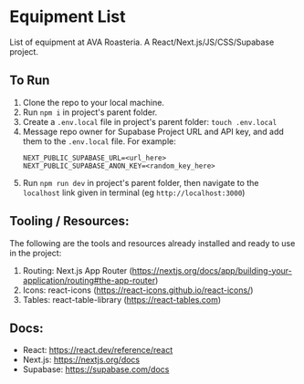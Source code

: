 # Equipment List

List of equipment at AVA Roasteria. A React/Next.js/JS/CSS/Supabase project.

## To Run

1. Clone the repo to your local machine.
2. Run `npm i` in project's parent folder.
3. Create a `.env.local` file in project's parent folder: `touch .env.local`
4. Message repo owner for Supabase Project URL and API key, and add them to the `.env.local` file. For example:
    ```
    NEXT_PUBLIC_SUPABASE_URL=<url_here>
    NEXT_PUBLIC_SUPABASE_ANON_KEY=<random_key_here>
    ```
5. Run `npm run dev` in project's parent folder, then navigate to the `localhost` link given in terminal (eg `http://localhost:3000`)

## Tooling / Resources:

The following are the tools and resources already installed and ready to use in the project:

1. Routing: Next.js App Router (https://nextjs.org/docs/app/building-your-application/routing#the-app-router)
2. Icons: react-icons (https://react-icons.github.io/react-icons/)
3. Tables: react-table-library (https://react-tables.com)

## Docs:

-   React: https://react.dev/reference/react
-   Next.js: https://nextjs.org/docs
-   Supabase: https://supabase.com/docs
